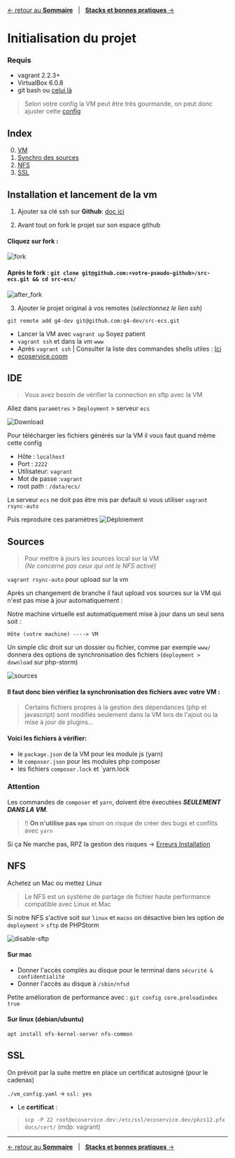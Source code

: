 [&larr; retour au **Sommaire**](0Sommaire.md) &nbsp;&nbsp;| &nbsp;&nbsp;[**Stacks et bonnes pratiques** &rarr;](2Stack.md)

# Initialisation du projet

### Requis
- vagrant 2.2.3+
- VirtualBox 6.0.8
- git bash ou [celui là](5Tips#ConseildeShell)

>Selon votre config la VM peut être très gourmande, on peut donc ajuster cette [config](../vm_config.yaml)

## Index

0. [VM](#installation-et-lancement-de-la-vm)
1. [Synchro des sources](#sources)
2. [NFS](#nfs)
3. [SSL](#ssl)

## Installation et lancement de la vm

1. Ajouter sa clé ssh sur **Github**: [doc ici](https://help.github.com/en/github/authenticating-to-github/generating-a-new-ssh-key-and-adding-it-to-the-ssh-agent#generating-a-new-ssh-key)

2. Avant tout on fork le projet sur son espace github

#### Cliquez sur fork :
![fork](res/fork.png)

#### Après le fork : `git clone git@github.com:<votre-pseudo-github>/src-ecs.git && cd src-ecs/`
![after_fork](res/after_fork.png)

3. Ajouter le projet original à vos remotes (*sélectionnez le lien ssh*)

```
git remote add g4-dev git@github.com:g4-dev/src-ecs.git
```

- Lancer la VM avec `vagrant up` Soyez patient
- `vagrant ssh` et dans la *vm* `www`
- Après `vagrant ssh` | Consulter la liste des commandes shells utiles : [Ici](5Tips.md)
- [ecoservice.coom](http://ecoservice.coom)

## IDE
> Vous avez besoin de vérifier la connection
en sftp avec la VM

Allez dans `paramètres` > `Deployment` > serveur `ecs`

![Download](res/deployment.png)

Pour télécharger les fichiers générés sur la VM il vous faut quand même cette config

- Hôte : `localhost`
- Port : `2222`
- Utilisateur: `vagrant`
- Mot de passe :`vagrant`
- root path : `/data/ecs/`

Le serveur `ecs` ne doit pas être mis par default si vous utiliser `vagrant rsync-auto`

Puis reproduire ces paramètres
![Déploiement](res/deployement2.png)

## Sources
> Pour mettre à jours les sources local sur la VM <br>
> *(Ne concerne pas ceux qui ont le NFS activé)*

`vagrant rsync-auto` pour upload sur la vm

Après un changement de branche il faut upload vos sources sur la VM qui n'est pas mise à jour automatiquement : <br> 

Notre machine virtuelle est automatiquement mise à jour dans un seul sens soit :

```
Hôte (votre machine) ----> VM
```

Un simple clic droit sur un dossier ou fichier, comme par exemple `www/` donnera des options de synchronisation des fichiers (`deployment > download` sur php-storm)

![sources](res/upload_sources.png)

#### Il faut donc bien vérifiez la synchronisation des fichiers avec votre VM :
> Certains fichiers propres à la gestion des dépendances (php et javascript) sont modifiés seulement dans la VM lors de l'ajout ou la mise à jour de plugins...
#### Voici les fichiers à vérifier:

- le `package.json` de la VM pour les module js (yarn)
- le `composer.json` pour les modules php composer
- les fichiers `composer.lock` et `yarn.lock

### Attention 

Les commandes de `composer` et `yarn`, doivent être éxecutées ***SEULEMENT DANS LA VM***.

> !! **On n'utilise pas `npm`** sinon on risque de créer des bugs et conflits avec `yarn`

Si ça Ne marche pas, RPZ la gestion des risques &rarr; [Erreurs Installation](6KnowedErrors.md#installation)

## NFS

Achetez un Mac ou mettez Linux

>Le NFS est un système de partage de fichier haute performance compatible avec Linux et Mac<br>

Si notre NFS s'active soit sur `linux` et `macos` on désactive bien les option de `deployment` > `sftp` de PHPStorm

![disable-sftp](res/disable-sftp.png)

#### Sur mac
- Donner l'accès complès au disque pour le terminal dans `sécurité & confidentialité`
- Donner l'accès au disque à `/sbin/nfsd`

Petite amélioration de performance avec : `git config core.preloadindex true`

#### Sur linux (debian/ubuntu)
`apt install nfs-kernel-server nfs-common`

## SSL
On prévoit par la suite mettre en place un certificat autosigné (pour le cadenas)

`./vm_config.yaml` &rarr; `ssl: yes`

- Le **certificat** : 
> `scp -P 22 root@ecoservice.dev:/etc/ssl/ecoservice.dev/pkcs12.pfx docs/cert/` (mdp: vagrant)

---
[&larr; retour au **Sommaire**](0Sommaire.md) &nbsp;&nbsp;| &nbsp;&nbsp;[**Stacks et bonnes pratiques** &rarr;](2Stack.md)
